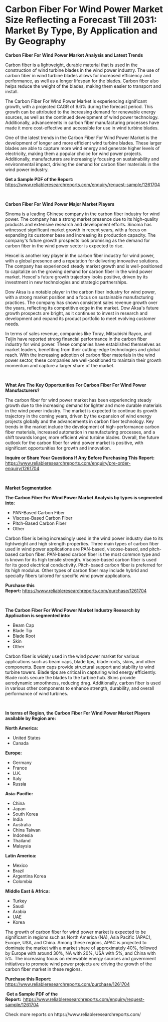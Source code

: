<p><h1>Carbon Fiber For Wind Power Market Size Reflecting a Forecast Till 2031: Market By Type, By Application and By Geography</h1></p><p><strong>Carbon Fiber For Wind Power Market Analysis and Latest Trends</strong></p>
<p><p>Carbon fiber is a lightweight, durable material that is used in the construction of wind turbine blades in the wind power industry. The use of carbon fiber in wind turbine blades allows for increased efficiency and performance, as well as a longer lifespan for the blades. Carbon fiber also helps reduce the weight of the blades, making them easier to transport and install.</p><p>The Carbon Fiber For Wind Power Market is experiencing significant growth, with a projected CAGR of 9.6% during the forecast period. This growth can be attributed to the increasing demand for renewable energy sources, as well as the continued development of wind power technology. Additionally, advancements in carbon fiber manufacturing processes have made it more cost-effective and accessible for use in wind turbine blades.</p><p>One of the latest trends in the Carbon Fiber For Wind Power Market is the development of longer and more efficient wind turbine blades. These larger blades are able to capture more wind energy and generate higher levels of electricity, making them a popular choice for wind power projects. Additionally, manufacturers are increasingly focusing on sustainability and environmental impact, driving the demand for carbon fiber materials in the wind power industry.</p></p>
<p><strong>Get a Sample PDF of the Report:&nbsp;</strong> <a href="https://www.reliableresearchreports.com/enquiry/request-sample/1261704">https://www.reliableresearchreports.com/enquiry/request-sample/1261704</a></p>
<p>&nbsp;</p>
<p><strong>Carbon Fiber For Wind Power Major Market Players</strong></p>
<p><p>Sinoma is a leading Chinese company in the carbon fiber industry for wind power. The company has a strong market presence due to its high-quality products and extensive research and development efforts. Sinoma has witnessed significant market growth in recent years, with a focus on expanding its customer base and increasing its production capacity. The company's future growth prospects look promising as the demand for carbon fiber in the wind power sector is expected to rise.</p><p>Hexcel is another key player in the carbon fiber industry for wind power, with a global presence and a reputation for delivering innovative solutions. The company has experienced steady market growth and is well-positioned to capitalize on the growing demand for carbon fiber in the wind power market. Hexcel's future growth trajectory looks positive, driven by its investment in new technologies and strategic partnerships.</p><p>Dow Aksa is a notable player in the carbon fiber industry for wind power, with a strong market position and a focus on sustainable manufacturing practices. The company has shown consistent sales revenue growth over the years, reflecting its competitive edge in the market. Dow Aksa's future growth prospects are bright, as it continues to invest in research and development and expand its product portfolio to meet evolving customer needs.</p><p>In terms of sales revenue, companies like Toray, Mitsubishi Rayon, and Teijin have reported strong financial performance in the carbon fiber industry for wind power. These companies have established themselves as market leaders, benefiting from their cutting-edge technologies and global reach. With the increasing adoption of carbon fiber materials in the wind power sector, these companies are well-positioned to maintain their growth momentum and capture a larger share of the market.</p></p>
<p>&nbsp;</p>
<p><strong>What Are The Key Opportunities For Carbon Fiber For Wind Power Manufacturers?</strong></p>
<p><p>The carbon fiber for wind power market has been experiencing steady growth due to the increasing demand for lighter and more durable materials in the wind power industry. The market is expected to continue its growth trajectory in the coming years, driven by the expansion of wind energy projects globally and the advancements in carbon fiber technology. Key trends in the market include the development of high-performance carbon fiber materials, increased automation in manufacturing processes, and a shift towards longer, more efficient wind turbine blades. Overall, the future outlook for the carbon fiber for wind power market is positive, with significant opportunities for growth and innovation.</p></p>
<p><strong>Inquire or Share Your Questions If Any Before Purchasing This Report:</strong> <a href="https://www.reliableresearchreports.com/enquiry/pre-order-enquiry/1261704">https://www.reliableresearchreports.com/enquiry/pre-order-enquiry/1261704</a></p>
<p>&nbsp;</p>
<p><strong>Market Segmentation</strong></p>
<p><strong>The Carbon Fiber For Wind Power Market Analysis by types is segmented into:</strong></p>
<p><ul><li>PAN-Based Carbon Fiber</li><li>Viscose-Based Carbon Fiber</li><li>Pitch-Based Carbon Fiber</li><li>Other</li></ul></p>
<p><p>Carbon fiber is being increasingly used in the wind power industry due to its lightweight and high strength properties. Three main types of carbon fiber used in wind power applications are PAN-based, viscose-based, and pitch-based carbon fiber. PAN-based carbon fiber is the most common type and is known for its high tensile strength. Viscose-based carbon fiber is used for its good electrical conductivity. Pitch-based carbon fiber is preferred for its high modulus. Other types of carbon fiber may include hybrid and specialty fibers tailored for specific wind power applications.</p></p>
<p><strong>Purchase this Report:&nbsp;</strong><a href="https://www.reliableresearchreports.com/purchase/1261704">https://www.reliableresearchreports.com/purchase/1261704</a></p>
<p>&nbsp;</p>
<p><strong>The Carbon Fiber For Wind Power Market Industry Research by Application is segmented into:</strong></p>
<p><ul><li>Beam Cap</li><li>Blade Tip</li><li>Blade Root</li><li>Skin</li><li>Other</li></ul></p>
<p><p>Carbon fiber is widely used in the wind power market for various applications such as beam caps, blade tips, blade roots, skins, and other components. Beam caps provide structural support and stability to wind turbine towers. Blade tips are critical in capturing wind energy efficiently. Blade roots secure the blades to the turbine hub. Skins provide aerodynamic smoothness, reducing drag. Additionally, carbon fiber is used in various other components to enhance strength, durability, and overall performance of wind turbines.</p></p>
<p>&nbsp;</p>
<p><strong>In terms of Region, the Carbon Fiber For Wind Power Market Players available by Region are:</strong></p>
<p>
    <p> <strong> North America: </strong>
        <ul>
            <li>United States</li>
            <li>Canada</li>
        </ul>
        </p> 
    <p> <strong> Europe: </strong>
        <ul>
            <li>Germany</li>
            <li>France</li>
            <li>U.K.</li>
            <li>Italy</li>
            <li>Russia</li>
        </ul>
        </p> 
    <p> <strong> Asia-Pacific: </strong>
        <ul>
            <li>China</li>
            <li>Japan</li>
            <li>South Korea</li>
            <li>India</li>
            <li>Australia</li>
            <li>China Taiwan</li>
            <li>Indonesia</li>
            <li>Thailand</li>
            <li>Malaysia</li>
        </ul>
        </p> 
    <p> <strong> Latin America: </strong>
        <ul>
            <li>Mexico</li>
            <li>Brazil</li>
            <li>Argentina Korea</li>
            <li>Colombia</li>
        </ul>
        </p> 
    <p> <strong> Middle East & Africa: </strong>
        <ul>
            <li>Turkey</li>
            <li>Saudi</li>
            <li>Arabia</li>
            <li>UAE</li>
            <li>Korea</li>
        </ul>
    </p>
    </p>
<p><p>The growth of carbon fiber for wind power market is expected to be significant in regions such as North America (NA), Asia Pacific (APAC), Europe, USA, and China. Among these regions, APAC is projected to dominate the market with a market share of approximately 40%, followed by Europe with around 30%, NA with 20%, USA with 5%, and China with 5%. The increasing focus on renewable energy sources and government initiatives to promote wind power projects are driving the growth of the carbon fiber market in these regions.</p></p>
<p><strong>Purchase this Report: </strong><a href="https://www.reliableresearchreports.com/purchase/1261704">https://www.reliableresearchreports.com/purchase/1261704</a></p>
<p>&nbsp;<strong>Get a Sample PDF of the Report:&nbsp;&nbsp;</strong><a href="https://www.reliableresearchreports.com/enquiry/request-sample/1261704">https://www.reliableresearchreports.com/enquiry/request-sample/1261704</a></p>
<p><strong></strong></p>
<p>Check more reports on https://www.reliableresearchreports.com/</p>